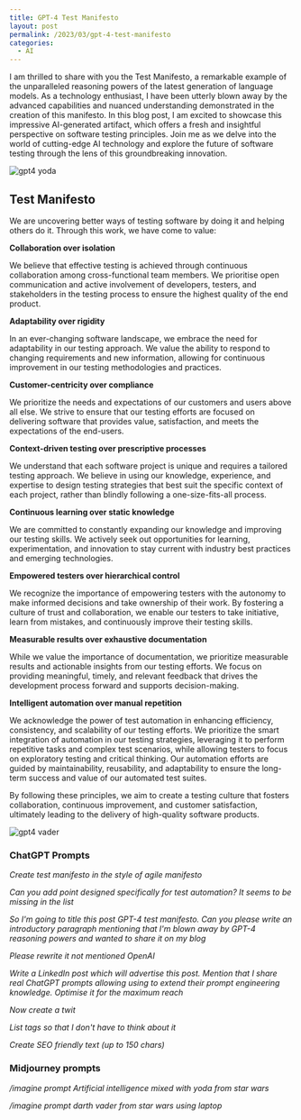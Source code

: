 ```yaml
---
title: GPT-4 Test Manifesto
layout: post
permalink: /2023/03/gpt-4-test-manifesto
categories:
  - AI
---
```


I am thrilled to share with you the Test Manifesto, a remarkable example of the unparalleled reasoning powers of the
latest generation of language models. As a technology enthusiast, I have been utterly blown away by the advanced
capabilities and nuanced understanding demonstrated in the creation of this manifesto. In this blog post, I am excited
to showcase this impressive AI-generated artifact, which offers a fresh and insightful perspective on software testing
principles. Join me as we delve into the world of cutting-edge AI technology and explore the future of software testing
through the lens of this groundbreaking innovation.

![gpt4 yoda](/images/blog/gpt4yoda.png "GPT4 Yoda")

## Test Manifesto

We are uncovering better ways of testing software by doing it and helping others do it. Through this work, we have come
to value:

**Collaboration over isolation**

We believe that effective testing is achieved through continuous collaboration among cross-functional team members. We
prioritise open communication and active involvement of developers, testers, and stakeholders in the testing process to
ensure the highest quality of the end product.

**Adaptability over rigidity**

In an ever-changing software landscape, we embrace the need for adaptability in our testing approach. We value the
ability to respond to changing requirements and new information, allowing for continuous improvement in our testing
methodologies and practices.

**Customer-centricity over compliance**

We prioritize the needs and expectations of our customers and users above all else. We strive to ensure that our testing
efforts are focused on delivering software that provides value, satisfaction, and meets the expectations of the
end-users.

**Context-driven testing over prescriptive processes**

We understand that each software project is unique and requires a tailored testing approach. We believe in using our
knowledge, experience, and expertise to design testing strategies that best suit the specific context of each project,
rather than blindly following a one-size-fits-all process.

**Continuous learning over static knowledge**

We are committed to constantly expanding our knowledge and improving our testing skills. We actively seek out
opportunities for learning, experimentation, and innovation to stay current with industry best practices and emerging
technologies.

**Empowered testers over hierarchical control**

We recognize the importance of empowering testers with the autonomy to make informed decisions and take ownership of
their work. By fostering a culture of trust and collaboration, we enable our testers to take initiative, learn from
mistakes, and continuously improve their testing skills.

**Measurable results over exhaustive documentation**

While we value the importance of documentation, we prioritize measurable results and actionable insights from our
testing efforts. We focus on providing meaningful, timely, and relevant feedback that drives the development process
forward and supports decision-making.

**Intelligent automation over manual repetition**

We acknowledge the power of test automation in enhancing efficiency, consistency, and scalability of our testing
efforts. We prioritize the smart integration of automation in our testing strategies, leveraging it to perform
repetitive tasks and complex test scenarios, while allowing testers to focus on exploratory testing and critical
thinking. Our automation efforts are guided by maintainability, reusability, and adaptability to ensure the long-term
success and value of our automated test suites.

By following these principles, we aim to create a testing culture that fosters collaboration, continuous improvement,
and customer satisfaction, ultimately leading to the delivery of high-quality software products.

![gpt4 vader](/images/blog/gpt4vader.png "GPT4 Darth Vader")

### ChatGPT Prompts

*Create test manifesto in the style of agile manifesto*

*Can you add point designed specifically for test automation? It seems to be missing in the list*

*So I'm going to title this post GPT-4 test manifesto. Can you please write an introductory paragraph mentioning that I'm
blown away by GPT-4 reasoning powers and wanted to share it on my blog*

*Please rewrite it not mentioned OpenAI*

*Write a LinkedIn post which will advertise this post. Mention that I share real ChatGPT prompts allowing using to extend
their prompt engineering knowledge. Optimise it for the maximum reach*

*Now create a twit*

*List tags so that I don't have to think about it*

*Create SEO friendly text (up to 150 chars)*

### Midjourney prompts

*/imagine prompt Artificial intelligence mixed with yoda from star wars*

*/imagine prompt darth vader from star wars using laptop*
